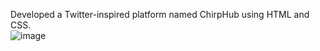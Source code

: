 Developed a Twitter-inspired platform named ChirpHub using HTML and CSS. <br>
![image](https://github.com/quynguy/twitter-clone-html-css/assets/106893103/cbee603e-9332-4b4e-8f38-608c809fb840)
